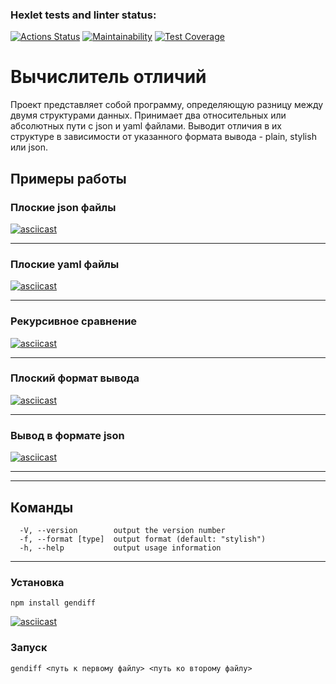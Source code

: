 ### Hexlet tests and linter status:
[![Actions Status](https://github.com/svyatoslavxq/frontend-project-lvl2/workflows/hexlet-check/badge.svg)](https://github.com/svyatoslavxq/frontend-project-lvl2/actions)
[![Maintainability](https://api.codeclimate.com/v1/badges/144a49fede27ca8f5c42/maintainability)](https://codeclimate.com/github/svyatoslavxq/frontend-project-lvl2/maintainability)
[![Test Coverage](https://api.codeclimate.com/v1/badges/144a49fede27ca8f5c42/test_coverage)](https://codeclimate.com/github/svyatoslavxq/frontend-project-lvl2/test_coverage)

<h1><b>Вычислитель отличий</b></h1>
Проект представляет собой программу, определяющую разницу между двумя структурами данных. Принимает два относительных или абсолютных пути с json и yaml файлами. Выводит отличия в их структуре в зависимости от указанного формата вывода - plain, stylish или json.   

<h2><b>Примеры работы</b></h2>

<h3><b>Плоские json файлы</b></h3>

[![asciicast](https://asciinema.org/a/517244.svg)](https://asciinema.org/a/517244)

---

<h3><b>Плоские yaml файлы</b></h3>

[![asciicast](https://asciinema.org/a/517245.svg)](https://asciinema.org/a/517245)

---

<h3><b>Рекурсивное сравнение</b></h3>

[![asciicast](https://asciinema.org/a/517246.svg)](https://asciinema.org/a/517246)

---

<h3><b>Плоский формат вывода</b></h3>

[![asciicast](https://asciinema.org/a/517247.svg)](https://asciinema.org/a/517247)

---

<h3><b>Вывод в формате json</b></h3>

[![asciicast](https://asciinema.org/a/517248.svg)](https://asciinema.org/a/517248)

---

---

<h2><b>Команды</b></h2>


```
  -V, --version        output the version number
  -f, --format [type]  output format (default: "stylish")
  -h, --help           output usage information
```
---

<h3><b>Установка</b></h3>

```
npm install gendiff
```
[![asciicast](https://asciinema.org/a/516996.svg)](https://asciinema.org/a/516996)

<h3><b>Запуск</b></h3>

```
gendiff <путь к первому файлу> <путь ко второму файлу> 
```

